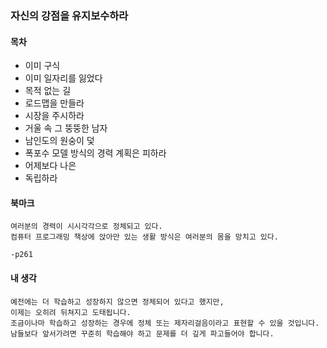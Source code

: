 ### 자신의 강점을 유지보수하라

#### 목차

- 이미 구식
- 이미 일자리를 잃었다
- 목적 없는 길
- 로드맵을 만들라
- 시장을 주시하라
- 거울 속 그 뚱뚱한 남자
- 남인도의 원숭이 덫
- 폭포수 모델 방식의 경력 계획은 피하라
- 어제보다 나은
- 독립하라

#### 북마크

```
여러분의 경력이 시시각각으로 정체되고 있다.
컴퓨터 프로그래밍 책상에 앉아만 있는 생활 방식은 여러분의 몸을 망치고 있다.

-p261
```

#### 내 생각

```
예전에는 더 학습하고 성장하지 않으면 정체되어 있다고 했지만,
이제는 오히려 뒤쳐지고 도태됩니다.
조금이나마 학습하고 성장하는 경우에 정체 또는 제자리걸음이라고 표현할 수 있을 것입니다.
남들보다 앞서가려면 꾸준히 학습해야 하고 문제를 더 깊게 파고들어야 합니다.
```